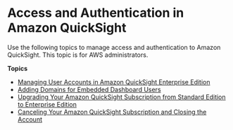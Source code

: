 # Access and Authentication in Amazon QuickSight<a name="access-and-authentication"></a>

Use the following topics to manage access and authentication to Amazon QuickSight\. This topic is for AWS administrators\.

**Topics**
+ [Managing User Accounts in Amazon QuickSight Enterprise Edition](managing-users-enterprise.md)
+ [Adding Domains for Embedded Dashboard Users](approve-domain-for-dashboard-embedding.md)
+ [Upgrading Your Amazon QuickSight Subscription from Standard Edition to Enterprise Edition](upgrading-subscription.md)
+ [Canceling Your Amazon QuickSight Subscription and Closing the Account](closing-account.md)